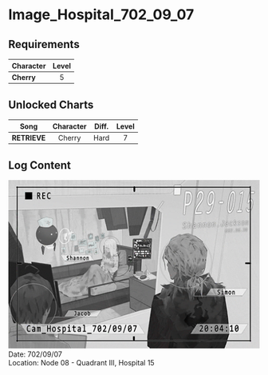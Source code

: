 # Image_Hospital_702_09_07
## Requirements
|Character |Level|
|----------|:---:|
|**Cherry**|  5  |

## Unlocked Charts
|    Song    |Character|Diff.|Level|
|------------|:-------:|:---:|:---:|
|**RETRIEVE**| Cherry  |Hard |  7  |

## Log Content
![chos1001.png](./attachments/chos1001.png)
Date: 702/09/07<br>
Location: Node 08 \- Quadrant III, Hospital 15
